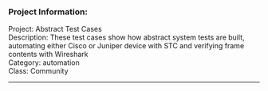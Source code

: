 ### Project Information:
Project: Abstract Test Cases  
Description: These test cases show how abstract system tests are built, automating either Cisco or Juniper device with STC and verifying frame contents with Wireshark  
Category: automation  
Class: Community  
  
___
